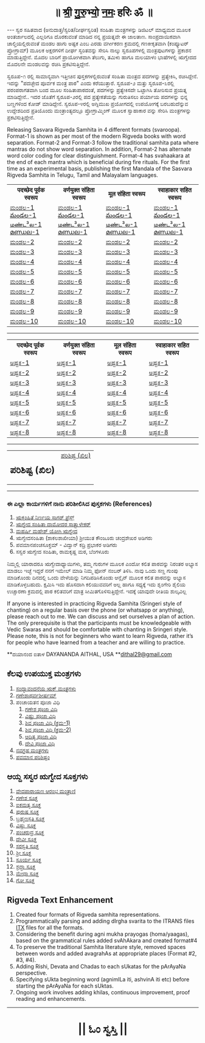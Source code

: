 <center><h1>॥ श्री॒ गु॒रु॒भ्यो॒ न॒मः॒ हरिः ॐ ॥</h1></center>
---
ಸ್ವರ ಸಹಿತವಾದ (ಅನುದಾತ್ತ/ಸ್ವರಿತ/ದೀರ್ಘಸ್ವರಿತ) ಸಂಹಿತಾ ಮಂತ್ರಗಳನ್ನು ಡಿಜಿಟಲ್ ಮಾಧ್ಯಮದ ಮೂಲಕ ಅಂತರ್ಜಾಲದಲ್ಲಿ ಎಲ್ಲರಿಗೂ ದೊರಕುವಂತೆ ಮಾಡಿದ ನನ್ನ ಪ್ರಯತ್ನವೇ ಈ ಜಾಲತಾಣ. ಸಾಂಪ್ರದಾಯಿಕವಾಗಿ ಚಾಲ್ತಿಯಲ್ಲಿರುವಂತೆ ಮಂಡಲ ಹಾಗು ಅಷ್ಟಕ ಎಂಬ ಎರಡು ವರ್ಗೀಕರಣ ಕ್ರಮದಲ್ಲಿ ಗಣಕೀಕೃತವಾಗಿ (ಕಂಪ್ಯೂಟರ್ ಪ್ರೋಗ್ರಾಮ್) ಮೂಲಕ ಅಕ್ಷರಗಳಿಗೆ ದೀರ್ಘ ಸ್ವರಿತವನ್ನು ಸೇರಿಸಿ ನಾಲ್ಕು ಸ್ವರೂಪಗಳಲ್ಲಿ ಮಂತ್ರಪುಟಗಳನ್ನು ಪ್ರಕಾಶನ ಮಾಡುತ್ತಿದ್ದೇನೆ. ಮೊದಲ ಬಾರಿಗೆ ಪ್ರಾಯೋಗಿಕವಾಗಿ ತೆಲುಗು, ತಮಿಳು ಹಾಗೂ ಮಲಯಾಳಂ ಭಾಷೆಗಳಲ್ಲಿ ಋಗ್ವೇದದ ಮೊದಲನೇ ಮಂಡಲವನ್ನು ರಚಿಸಿ ಪ್ರಕಟಿಸುತ್ತಿದ್ದೇನೆ.

ಸ್ವರೂಪ-೧ ರಲ್ಲಿ ಸಾಮಾನ್ಯವಾಗಿ ಇತ್ತೀಚಿನ ಪುಸ್ತಕಗಳಲ್ಲಿರುವಂತೆ ಸಂಹಿತಾ ಮಂತ್ರದ ಪದಗಳನ್ನು ಪ್ರತ್ಯೇಕಿಸಿ, ರಚಿಸಿದ್ದೇನೆ. ಇದನ್ನು "ಪದಚ್ಛೇದ ಪೂರ್ವಕ ಮಂತ್ರ ಪಾಠ" ಎಂದು ಕರೆಯುತ್ತಾರೆ. ಸ್ವರೂಪ-೨ ಮತ್ತು ಸ್ವರೂಪ-೩ರಲ್ಲಿ ಪರಂಪರಾಗತವಾಗಿ ಬಂದ ಮೂಲ ಸಂಹಿತಾಪಾಠದಂತೆ, ಪದಗಳನ್ನು ಪ್ರತ್ಯೇಕಿಸದೇ ಒಟ್ಟಾಗಿಸಿ ತೋರಿಸುವ ಪ್ರಯತ್ನ ಮಾಡಿದ್ದೇನೆ.. ಇದರ ಜೊತೆಗೆ ಸ್ವರೂಪ-೨ರಲ್ಲಿ ಪದ ಪ್ರತ್ಯೇಕತೆಯನ್ನು ಗುರುತಿಸಲು ಪರ್ಯಾಯ ಪದಗಳನ್ನು ಭಿನ್ನ ಬಣ್ಣಗಳಿಂದ ಕೋಡ್ ಮಾಡಿದ್ದೇನೆ. ಸ್ವರೂಪ-೪ರಲ್ಲಿ ಅಗ್ನಿಮುಖ ಪ್ರಯೋಗದಲ್ಲಿ ಉಪಯೋಗಕ್ಕೆ ಬರಬಹುದೆನ್ನುವ ಉದ್ದೇಶದಿಂದ ಪ್ರತಿಯೊಂದು ಮಂತ್ರಾಂತ್ಯದಲ್ಲೂ ಪ್ರೋಗ್ರಾಮ್ಮಿಂಗ್ ಮೂಲಕ ಸ್ವಾಹಾಕಾರ ವನ್ನು ಸೇರಿಸಿ ಮಂತ್ರಗಳನ್ನು ಪ್ರಕಟಿಸುತ್ತಿದ್ದೇನೆ.

Releasing Sasvara Rigveda Samhita in 4 different formats (svaroopa). Format-1 is shown as per most of the modern Rigveda books with word separation. Format-2 and Format-3 follow the traditional samhita pata where mantras do not show word separation. In addition, Format-2 has alternate word color coding for clear distinguishment. Format-4 has svahaakara at the end of each mantra which is beneficial during fire rituals.
For the first time as an experimental basis, publishing the first Mandala of the Sasvara Rigveda Samhita in Telugu, Tamil and Malayalam languages.

<table style="width:100%">
	<tr>
		<th>पदच्छेद पूर्वक स्वरूप</th>
		<th>वर्णयुक्त संहिता स्वरूप</th>
		<th>मूल संहिता स्वरूप</th>
		<th>स्वाहाकार सहित स्वरूप</th>
	</tr>
	<tr>
		<td>
			<a href="https://daithal.github.io/saswara-rigveda/Rigveda/SamhitaPatha/Kannada/Mandala/Format1/RVS-Kannada-F1-M01.html">ಮಂಡಲ-1</a>
			<a href="https://daithal.github.io/saswara-rigveda/Rigveda/SamhitaPatha/Telugu/Mandala/Format1/RVS-Telugu-F1-M01.html">మండల-1</a>
			<a href="https://daithal.github.io/saswara-rigveda/Rigveda/SamhitaPatha/Tamil/Mandala/Format1/RVS-Tamil-F1-M01.html">மண்ட³ல-1</a>
			<a href="https://daithal.github.io/saswara-rigveda/Rigveda/SamhitaPatha/Malayalam/Mandala/Format1/RVS-Malayalam-F1-M01.html">മണ്ഡല-1</a>
		</td>
		<td>
			<a href="https://daithal.github.io/saswara-rigveda/Rigveda/SamhitaPatha/Kannada/Mandala/Format2/RVS-Kannada-F2-M01.html">ಮಂಡಲ-1</a>
			<a href="https://daithal.github.io/saswara-rigveda/Rigveda/SamhitaPatha/Telugu/Mandala/Format2/RVS-Telugu-F2-M01.html">మండల-1</a>
			<a href="https://daithal.github.io/saswara-rigveda/Rigveda/SamhitaPatha/Tamil/Mandala/Format2/RVS-Tamil-F2-M01.html">மண்ட³ல-1</a>
			<a href="https://daithal.github.io/saswara-rigveda/Rigveda/SamhitaPatha/Malayalam/Mandala/Format2/RVS-Malayalam-F2-M01.html">മണ്ഡല-1</a>
		</td>
		<td>
			<a href="https://daithal.github.io/saswara-rigveda/Rigveda/SamhitaPatha/Kannada/Mandala/Format3/RVS-Kannada-F3-M01.html">ಮಂಡಲ-1</a>
			<a href="https://daithal.github.io/saswara-rigveda/Rigveda/SamhitaPatha/Telugu/Mandala/Format3/RVS-Telugu-F3-M01.html">మండల-1</a>
			<a href="https://daithal.github.io/saswara-rigveda/Rigveda/SamhitaPatha/Tamil/Mandala/Format3/RVS-Tamil-F3-M01.html">மண்ட³ல-1</a>
			<a href="https://daithal.github.io/saswara-rigveda/Rigveda/SamhitaPatha/Malayalam/Mandala/Format3/RVS-Malayalam-F3-M01.html">മണ്ഡല-1</a>
		</td>
		<td>
			<a href="https://daithal.github.io/saswara-rigveda/Rigveda/SamhitaPatha/Kannada/Mandala/Format4/RVS-Kannada-F4-M01.html">ಮಂಡಲ-1</a>
			<a href="https://daithal.github.io/saswara-rigveda/Rigveda/SamhitaPatha/Telugu/Mandala/Format4/RVS-Telugu-F4-M01.html">మండల-1</a>
			<a href="https://daithal.github.io/saswara-rigveda/Rigveda/SamhitaPatha/Tamil/Mandala/Format4/RVS-Tamil-F4-M01.html">மண்ட³ல-1</a>
			<a href="https://daithal.github.io/saswara-rigveda/Rigveda/SamhitaPatha/Malayalam/Mandala/Format4/RVS-Malayalam-F4-M01.html">മണ്ഡല-1</a>
		</td>	</tr>
	<tr>
		<td><a href="https://daithal.github.io/saswara-rigveda/Rigveda/SamhitaPatha/Kannada/Mandala/Format1/RVS-Kannada-F1-M02.html">ಮಂಡಲ-2</a></td>
		<td><a href="https://daithal.github.io/saswara-rigveda/Rigveda/SamhitaPatha/Kannada/Mandala/Format2/RVS-Kannada-F2-M02.html">ಮಂಡಲ-2</a></td>
		<td><a href="https://daithal.github.io/saswara-rigveda/Rigveda/SamhitaPatha/Kannada/Mandala/Format3/RVS-Kannada-F3-M02.html">ಮಂಡಲ-2</a></td>
		<td><a href="https://daithal.github.io/saswara-rigveda/Rigveda/SamhitaPatha/Kannada/Mandala/Format4/RVS-Kannada-F4-M02.html">ಮಂಡಲ-2</a></td>
	</tr>
	<tr>
		<td><a href="https://daithal.github.io/saswara-rigveda/Rigveda/SamhitaPatha/Kannada/Mandala/Format1/RVS-Kannada-F1-M03.html">ಮಂಡಲ-3</a></td>
		<td><a href="https://daithal.github.io/saswara-rigveda/Rigveda/SamhitaPatha/Kannada/Mandala/Format2/RVS-Kannada-F2-M03.html">ಮಂಡಲ-3</a></td>
		<td><a href="https://daithal.github.io/saswara-rigveda/Rigveda/SamhitaPatha/Kannada/Mandala/Format3/RVS-Kannada-F3-M03.html">ಮಂಡಲ-3</a></td>
		<td><a href="https://daithal.github.io/saswara-rigveda/Rigveda/SamhitaPatha/Kannada/Mandala/Format4/RVS-Kannada-F4-M03.html">ಮಂಡಲ-3</a></td>
	</tr>
	<tr>
		<td><a href="https://daithal.github.io/saswara-rigveda/Rigveda/SamhitaPatha/Kannada/Mandala/Format1/RVS-Kannada-F1-M04.html">ಮಂಡಲ-4</a></td>
		<td><a href="https://daithal.github.io/saswara-rigveda/Rigveda/SamhitaPatha/Kannada/Mandala/Format2/RVS-Kannada-F2-M04.html">ಮಂಡಲ-4</a></td>
		<td><a href="https://daithal.github.io/saswara-rigveda/Rigveda/SamhitaPatha/Kannada/Mandala/Format3/RVS-Kannada-F3-M04.html">ಮಂಡಲ-4</a></td>
		<td><a href="https://daithal.github.io/saswara-rigveda/Rigveda/SamhitaPatha/Kannada/Mandala/Format4/RVS-Kannada-F4-M04.html">ಮಂಡಲ-4</a></td>
	</tr>
	<tr>
		<td><a href="https://daithal.github.io/saswara-rigveda/Rigveda/SamhitaPatha/Kannada/Mandala/Format1/RVS-Kannada-F1-M05.html">ಮಂಡಲ-5</a></td>
		<td><a href="https://daithal.github.io/saswara-rigveda/Rigveda/SamhitaPatha/Kannada/Mandala/Format2/RVS-Kannada-F2-M05.html">ಮಂಡಲ-5</a></td>
		<td><a href="https://daithal.github.io/saswara-rigveda/Rigveda/SamhitaPatha/Kannada/Mandala/Format3/RVS-Kannada-F3-M05.html">ಮಂಡಲ-5</a></td>
		<td><a href="https://daithal.github.io/saswara-rigveda/Rigveda/SamhitaPatha/Kannada/Mandala/Format4/RVS-Kannada-F4-M05.html">ಮಂಡಲ-5</a></td>
	</tr>
	<tr>
		<td><a href="https://daithal.github.io/saswara-rigveda/Rigveda/SamhitaPatha/Kannada/Mandala/Format1/RVS-Kannada-F1-M06.html">ಮಂಡಲ-6</a></td>
		<td><a href="https://daithal.github.io/saswara-rigveda/Rigveda/SamhitaPatha/Kannada/Mandala/Format2/RVS-Kannada-F2-M06.html">ಮಂಡಲ-6</a></td>
		<td><a href="https://daithal.github.io/saswara-rigveda/Rigveda/SamhitaPatha/Kannada/Mandala/Format3/RVS-Kannada-F3-M06.html">ಮಂಡಲ-6</a></td>
		<td><a href="https://daithal.github.io/saswara-rigveda/Rigveda/SamhitaPatha/Kannada/Mandala/Format4/RVS-Kannada-F4-M06.html">ಮಂಡಲ-6</a></td>
	</tr>
	<tr>
		<td><a href="https://daithal.github.io/saswara-rigveda/Rigveda/SamhitaPatha/Kannada/Mandala/Format1/RVS-Kannada-F1-M07.html">ಮಂಡಲ-7</a></td>
		<td><a href="https://daithal.github.io/saswara-rigveda/Rigveda/SamhitaPatha/Kannada/Mandala/Format2/RVS-Kannada-F2-M07.html">ಮಂಡಲ-7</a></td>
		<td><a href="https://daithal.github.io/saswara-rigveda/Rigveda/SamhitaPatha/Kannada/Mandala/Format3/RVS-Kannada-F3-M07.html">ಮಂಡಲ-7</a></td>
		<td><a href="https://daithal.github.io/saswara-rigveda/Rigveda/SamhitaPatha/Kannada/Mandala/Format4/RVS-Kannada-F4-M07.html">ಮಂಡಲ-7</a></td>
	</tr>
	<tr>
		<td><a href="https://daithal.github.io/saswara-rigveda/Rigveda/SamhitaPatha/Kannada/Mandala/Format1/RVS-Kannada-F1-M08.html">ಮಂಡಲ-8</a></td>
		<td><a href="https://daithal.github.io/saswara-rigveda/Rigveda/SamhitaPatha/Kannada/Mandala/Format2/RVS-Kannada-F2-M08.html">ಮಂಡಲ-8</a></td>
		<td><a href="https://daithal.github.io/saswara-rigveda/Rigveda/SamhitaPatha/Kannada/Mandala/Format3/RVS-Kannada-F3-M08.html">ಮಂಡಲ-8</a></td>
		<td><a href="https://daithal.github.io/saswara-rigveda/Rigveda/SamhitaPatha/Kannada/Mandala/Format4/RVS-Kannada-F4-M08.html">ಮಂಡಲ-8</a></td>
	</tr>
	<tr>
		<td><a href="https://daithal.github.io/saswara-rigveda/Rigveda/SamhitaPatha/Kannada/Mandala/Format1/RVS-Kannada-F1-M09.html">ಮಂಡಲ-9</a></td>
		<td><a href="https://daithal.github.io/saswara-rigveda/Rigveda/SamhitaPatha/Kannada/Mandala/Format2/RVS-Kannada-F2-M09.html">ಮಂಡಲ-9</a></td>
		<td><a href="https://daithal.github.io/saswara-rigveda/Rigveda/SamhitaPatha/Kannada/Mandala/Format3/RVS-Kannada-F3-M09.html">ಮಂಡಲ-9</a></td>
		<td><a href="https://daithal.github.io/saswara-rigveda/Rigveda/SamhitaPatha/Kannada/Mandala/Format4/RVS-Kannada-F4-M09.html">ಮಂಡಲ-9</a></td>
	</tr>
	<tr>
		<td><a href="https://daithal.github.io/saswara-rigveda/Rigveda/SamhitaPatha/Kannada/Mandala/Format1/RVS-Kannada-F1-M10.html">ಮಂಡಲ-10</a></td>
		<td><a href="https://daithal.github.io/saswara-rigveda/Rigveda/SamhitaPatha/Kannada/Mandala/Format2/RVS-Kannada-F2-M10.html">ಮಂಡಲ-10</a></td>
		<td><a href="https://daithal.github.io/saswara-rigveda/Rigveda/SamhitaPatha/Kannada/Mandala/Format3/RVS-Kannada-F3-M10.html">ಮಂಡಲ-10</a></td>
		<td><a href="https://daithal.github.io/saswara-rigveda/Rigveda/SamhitaPatha/Kannada/Mandala/Format4/RVS-Kannada-F4-M10.html">ಮಂಡಲ-10</a></td>
	</tr>
</table>

<hr>

<table style="width:100%">
	<tr>
		<th>पदच्छेद पूर्वक स्वरूप</th>
		<th>वर्णयुक्त संहिता स्वरूप</th>
		<th>मूल संहिता स्वरूप</th>
		<th>स्वाहाकार सहित स्वरूप</th>
	</tr>
	<tr>
		<td><a href="https://daithal.github.io/saswara-rigveda/Rigveda/SamhitaPatha/Kannada/Ashtaka/Format1/RVS-Kannada-F1-A01.html">ಅಷ್ಟಕ-1</a></td>
		<td><a href="https://daithal.github.io/saswara-rigveda/Rigveda/SamhitaPatha/Kannada/Ashtaka/Format2/RVS-Kannada-F2-A01.html">ಅಷ್ಟಕ-1</a></td>
		<td><a href="https://daithal.github.io/saswara-rigveda/Rigveda/SamhitaPatha/Kannada/Ashtaka/Format3/RVS-Kannada-F3-A01.html">ಅಷ್ಟಕ-1</a></td>
		<td><a href="https://daithal.github.io/saswara-rigveda/Rigveda/SamhitaPatha/Kannada/Ashtaka/Format4/RVS-Kannada-F4-A01.html">ಅಷ್ಟಕ-1</a></td>
	</tr>
	<tr>
		<td><a href="https://daithal.github.io/saswara-rigveda/Rigveda/SamhitaPatha/Kannada/Ashtaka/Format1/RVS-Kannada-F1-A02.html">ಅಷ್ಟಕ-2</a></td>
		<td><a href="https://daithal.github.io/saswara-rigveda/Rigveda/SamhitaPatha/Kannada/Ashtaka/Format2/RVS-Kannada-F2-A02.html">ಅಷ್ಟಕ-2</a></td>
		<td><a href="https://daithal.github.io/saswara-rigveda/Rigveda/SamhitaPatha/Kannada/Ashtaka/Format3/RVS-Kannada-F3-A02.html">ಅಷ್ಟಕ-2</a></td>
		<td><a href="https://daithal.github.io/saswara-rigveda/Rigveda/SamhitaPatha/Kannada/Ashtaka/Format4/RVS-Kannada-F4-A02.html">ಅಷ್ಟಕ-2</a></td>
	</tr>
	<tr>
		<td><a href="https://daithal.github.io/saswara-rigveda/Rigveda/SamhitaPatha/Kannada/Ashtaka/Format1/RVS-Kannada-F1-A03.html">ಅಷ್ಟಕ-3</a></td>
		<td><a href="https://daithal.github.io/saswara-rigveda/Rigveda/SamhitaPatha/Kannada/Ashtaka/Format2/RVS-Kannada-F2-A03.html">ಅಷ್ಟಕ-3</a></td>
		<td><a href="https://daithal.github.io/saswara-rigveda/Rigveda/SamhitaPatha/Kannada/Ashtaka/Format3/RVS-Kannada-F3-A03.html">ಅಷ್ಟಕ-3</a></td>
		<td><a href="https://daithal.github.io/saswara-rigveda/Rigveda/SamhitaPatha/Kannada/Ashtaka/Format4/RVS-Kannada-F4-A03.html">ಅಷ್ಟಕ-3</a></td>
	</tr>
	<tr>
		<td><a href="https://daithal.github.io/saswara-rigveda/Rigveda/SamhitaPatha/Kannada/Ashtaka/Format1/RVS-Kannada-F1-A04.html">ಅಷ್ಟಕ-4</a></td>
		<td><a href="https://daithal.github.io/saswara-rigveda/Rigveda/SamhitaPatha/Kannada/Ashtaka/Format2/RVS-Kannada-F2-A04.html">ಅಷ್ಟಕ-4</a></td>
		<td><a href="https://daithal.github.io/saswara-rigveda/Rigveda/SamhitaPatha/Kannada/Ashtaka/Format3/RVS-Kannada-F3-A04.html">ಅಷ್ಟಕ-4</a></td>
		<td><a href="https://daithal.github.io/saswara-rigveda/Rigveda/SamhitaPatha/Kannada/Ashtaka/Format4/RVS-Kannada-F4-A04.html">ಅಷ್ಟಕ-4</a></td>
	</tr>
	<tr>
		<td><a href="https://daithal.github.io/saswara-rigveda/Rigveda/SamhitaPatha/Kannada/Ashtaka/Format1/RVS-Kannada-F1-A05.html">ಅಷ್ಟಕ-5</a></td>
		<td><a href="https://daithal.github.io/saswara-rigveda/Rigveda/SamhitaPatha/Kannada/Ashtaka/Format2/RVS-Kannada-F2-A05.html">ಅಷ್ಟಕ-5</a></td>
		<td><a href="https://daithal.github.io/saswara-rigveda/Rigveda/SamhitaPatha/Kannada/Ashtaka/Format3/RVS-Kannada-F3-A05.html">ಅಷ್ಟಕ-5</a></td>
		<td><a href="https://daithal.github.io/saswara-rigveda/Rigveda/SamhitaPatha/Kannada/Ashtaka/Format4/RVS-Kannada-F4-A05.html">ಅಷ್ಟಕ-5</a></td>
	</tr>
	<tr>
		<td><a href="https://daithal.github.io/saswara-rigveda/Rigveda/SamhitaPatha/Kannada/Ashtaka/Format1/RVS-Kannada-F1-A06.html">ಅಷ್ಟಕ-6</a></td>
		<td><a href="https://daithal.github.io/saswara-rigveda/Rigveda/SamhitaPatha/Kannada/Ashtaka/Format2/RVS-Kannada-F2-A06.html">ಅಷ್ಟಕ-6</a></td>
		<td><a href="https://daithal.github.io/saswara-rigveda/Rigveda/SamhitaPatha/Kannada/Ashtaka/Format3/RVS-Kannada-F3-A06.html">ಅಷ್ಟಕ-6</a></td>
		<td><a href="https://daithal.github.io/saswara-rigveda/Rigveda/SamhitaPatha/Kannada/Ashtaka/Format4/RVS-Kannada-F4-A06.html">ಅಷ್ಟಕ-6</a></td>
	</tr>
	<tr>
		<td><a href="https://daithal.github.io/saswara-rigveda/Rigveda/SamhitaPatha/Kannada/Ashtaka/Format1/RVS-Kannada-F1-A07.html">ಅಷ್ಟಕ-7</a></td>
		<td><a href="https://daithal.github.io/saswara-rigveda/Rigveda/SamhitaPatha/Kannada/Ashtaka/Format2/RVS-Kannada-F2-A07.html">ಅಷ್ಟಕ-7</a></td>
		<td><a href="https://daithal.github.io/saswara-rigveda/Rigveda/SamhitaPatha/Kannada/Ashtaka/Format3/RVS-Kannada-F3-A07.html">ಅಷ್ಟಕ-7</a></td>
		<td><a href="https://daithal.github.io/saswara-rigveda/Rigveda/SamhitaPatha/Kannada/Ashtaka/Format4/RVS-Kannada-F4-A07.html">ಅಷ್ಟಕ-7</a></td>
	</tr>
	<tr>
		<td><a href="https://daithal.github.io/saswara-rigveda/Rigveda/SamhitaPatha/Kannada/Ashtaka/Format1/RVS-Kannada-F1-A08.html">ಅಷ್ಟಕ-8</a></td>
		<td><a href="https://daithal.github.io/saswara-rigveda/Rigveda/SamhitaPatha/Kannada/Ashtaka/Format2/RVS-Kannada-F2-A08.html">ಅಷ್ಟಕ-8</a></td>
		<td><a href="https://daithal.github.io/saswara-rigveda/Rigveda/SamhitaPatha/Kannada/Ashtaka/Format3/RVS-Kannada-F3-A08.html">ಅಷ್ಟಕ-8</a></td>
		<td><a href="https://daithal.github.io/saswara-rigveda/Rigveda/SamhitaPatha/Kannada/Ashtaka/Format4/RVS-Kannada-F4-A08.html">ಅಷ್ಟಕ-8</a></td>
	</tr>
</table>

<hr>

<table style="width:100%">
	<tr valign="top">
		<td>
			<h2>ಪರಿಶಿಷ್ಟ (ಖಿಲ)</h2>
		</td>
		<td style="text-align: center"><a href="https://daithal.github.io/saswara-rigveda/Rigveda/SamhitaPatha/Kannada/RVKHILA(Kannada).html">ಪರಿಶಿಷ್ಟ (ಖಿಲ)</a></td>
	</tr>
</table>	

<hr>

### ಈ ಎಲ್ಲಾ ಕಾರ್ಯಗಳಿಗೆ  ನಾನು ಪರಿಶೀಲಿಸಿದ ಪುಸ್ತಕಗಳು (References)
1.	[ಋಕ್ಸಂಹಿತೆ ನಿರ್ಣಯ ಸಾಗರ್ ಪ್ರೆಸ್ಸ್](https://archive.org/details/RikSamhitaDamagedAndTornNirnayaSagarPress/page/n115/mode/2up) 
2.	[ಋಗ್ವೇದ ಸಂಹಿತಾ ದಾಮೋದರ  ಸಾತ್ವಾಳೇಕರ್](https://archive.org/details/OhON_rigveda-samhita-damodar-satavalekar)
3.	[ಮಹರ್ಷಿ ಮಹೇಶ್ ಯೋಗಿ ಋಗ್ವೇದ ](http://vedicreserve.miu.edu/rk_veda.htm)
4.	ಋಗ್ವೇದಸಂಹಿತಾ (ಶಾಕಲಶಾಖೀಯಾ) ಶ್ರೀಯುತ ಕೌಂಜೂರು ಚಂದ್ರಶೇಖರ ಅಡಿಗರು
5.	ಪವಮಾನಪಂಚಸೂಕ್ತಮ್ - ವಿದ್ವಾನ್ ಕದ್ರಿ ಪ್ರಭಾಕರ ಅಡಿಗರು
6.	ಸಸ್ವರ ಋಗ್ವೇದ ಸಂಹಿತಾ, ರಾಮಕೃಷ್ಣ ಮಠ, ಬೆಂಗಳೂರು

ನಿಮ್ಮಲ್ಲಿ ಯಾರಾದರೂ ಋಗ್ವೇದಾಧ್ಯಾಯಿಗಳು, ತಮ್ಮ ಗುರುಗಳ ಮೂಲಕ ಎಂದೋ ಕಲಿತ ಪಾಠವನ್ನು ನಿರಂತರ ಅಭ್ಯಾಸ ಮಾಡಲು ಇಚ್ಛೆ ಇದ್ದರೆ ನನಗೆ ಇಮೇಲ್ ಮಾಡಿ ನಿಮ್ಮ ಫೋನ್ ನಂಬರ್ ತಿಳಿಸಿ. ನಾವು ಒಂದು ಸಣ್ಣ ಗುಂಪು ಮಾಡಿಕೊಂಡು ದಿನದಲ್ಲಿ ಒಂದು ವೇಳೆಯನ್ನು ನಿಗದಿಪಡಿಸಿಕೊಂಡು ಆನ್ಲೈನ್ ಮೂಲಕ ಕಲಿತ ಪಾಠವನ್ನು ಅಭ್ಯಾಸ ಮಾಡಿಕೊಳ್ಳಬಹುದು. ಕ್ಷಮಿಸಿ ಇದು ಹೊಸದಾಗಿ ಕಲಿಯುವವರಿಗೆ ಅಲ್ಲ ಹಾಗೂ ಸಧ್ಯಕ್ಕೆ ಇದು  ಶೃಂಗೇರಿ ಶೈಲಿಯ ಉಚ್ಚಾರಣಾ ಕ್ರಮದಲ್ಲಿ ಪಾಠ ಕಲಿತವರಿಗೆ ಮಾತ್ರ ಸೀಮಿತಗೊಳಿಸುತ್ತಿದ್ದೇನೆ. ಇದಕ್ಕೆ ಯಾವುದೇ ರೀತಿಯ ಶುಲ್ಕವಿಲ್ಲ

If anyone is interested in practicing Rigveda Samhita (Sringeri style of chanting) on a regular basis over the phone (or whatsapp or anything), please reach out to me. We can discuss and set ourselves a plan of action. The only prerequisite is that the participants must be knowledgeable with Vedic Swaras and should be comfortable with chanting in Sringeri style. Please note, this is not for beginners who want to learn Rigveda, rather it’s for people who have learned from a teacher and are willing to practice.


**ದಯಾನಂದ ಐತಾಳ  DAYANANDA AITHAL, USA **<dithal29@gmail.com>

## ಕೆಲವು ಉಪಯುಕ್ತ ಮಂತ್ರಗಳು
1.	<a href="https://daithal.github.io/saswara-rigveda/VisheshaSuktas/sandhyA-RikMantrani(Kannada).html">ಸಂಧ್ಯಾವಂದನೆಯ ಋಕ್ ಮಂತ್ರಗಳು</a>
2.	<a href="https://daithal.github.io/saswara-rigveda/VisheshaSuktas/gaNeshAtharvashIrSha(Kannada).html">ಗಣೇಶಾಥರ್ವಶೀರ್ಷ‌ಮ್</a>
3.	ಪಂಚಾಯತನ ಪೂಜಾ ವಿಧಿ
	1.	<a href="https://daithal.github.io/saswara-rigveda/Panchayatana/gaNesha-Panchayatana(Kannada).html">ಗಣೇಶ ಪೂಜಾ ವಿಧಿ</a>
	2.	<a href="https://daithal.github.io/saswara-rigveda/Panchayatana/viShNu-Panchayatana(Kannada).html">ವಿಷ್ಣು ಪೂಜಾ ವಿಧಿ</a>
	3.	<a href="https://daithal.github.io/saswara-rigveda/Panchayatana/shiva-Panchayatana-1(Kannada).html">ಶಿವ ಪೂಜಾ ವಿಧಿ (ಕ್ರಮ-1)</a>
	4.	<a href="https://daithal.github.io/saswara-rigveda/Panchayatana/shiva-Panchayatana-2(Kannada).html">ಶಿವ ಪೂಜಾ ವಿಧಿ (ಕ್ರಮ-2)</a>
	5.	<a href="https://daithal.github.io/saswara-rigveda/Panchayatana/Aditya-Panchayatana(Kannada).html">ಆದಿತ್ಯ ಪೂಜಾ ವಿಧಿ</a>
	6.	<a href="https://daithal.github.io/saswara-rigveda/Panchayatana/devi-Panchayatana(Kannada).html">ದೇವಿ ಪೂಜಾ ವಿಧಿ</a>
4.	<a href="https://daithal.github.io/saswara-rigveda/VisheshaSuktas/navagraha-mantras(Kannada).html">ನವಗ್ರಹ ಮಂತ್ರಗಳು</a>
5.	<a href="https://daithal.github.io/saswara-rigveda/VisheshaSuktas/pavamAna-parishiShTam(Kannada).html">ಪವಮಾನ ಪರಿಶಿಷ್ಟಂ</a>


## ಆಯ್ದ ಸಸ್ವರ ಋಗ್ವೇದ ಸೂಕ್ತಗಳು
1.	<a href="https://daithal.github.io/saswara-rigveda/VisheshaSuktas/vedapArAyaNa-Arambha-mantrANi(Kannada).html">ವೇದಪಾರಾಯಣ ಆರಂಭ ಮಂತ್ರಾಣಿ</a>
2.	<a href="https://daithal.github.io/saswara-rigveda/VisheshaSuktas/gaNesha-sUkta(Kannada).html">ಗಣೇಶ ಸೂಕ್ತ</a>
3.	<a href="https://daithal.github.io/saswara-rigveda/VisheshaSuktas/aikamatya-sUkta(Kannada).html">ಐಕಮತ್ಯ ಸೂಕ್ತ</a>
4.	<a href="https://daithal.github.io/saswara-rigveda/VisheshaSuktas/puruSha-sUkta(Kannada).html">ಪುರುಷ ಸೂಕ್ತ</a>
5.	<a href="https://daithal.github.io/saswara-rigveda/VisheshaSuktas/brahmaNaspati-sUkta(Kannada).html">ಬ್ರಹ್ಮಣಸ್ಪತಿ ಸೂಕ್ತ</a>
6.	<a href="https://daithal.github.io/saswara-rigveda/VisheshaSuktas/viShNu-sUkta(Kannada).html">ವಿಷ್ಣು ಸೂಕ್ತ</a>
7.	<a href="https://daithal.github.io/saswara-rigveda/VisheshaSuktas/paMcharudra-sUkta(Kannada).html">ಪಂಚರುದ್ರ ಸೂಕ್ತ</a>
8.	<a href="https://daithal.github.io/saswara-rigveda/VisheshaSuktas/devI-sUkta(Kannada).html">ದೇವೀ ಸೂಕ್ತ</a>
9.	<a href="https://daithal.github.io/saswara-rigveda/VisheshaSuktas/sarasvati-sUkta(Kannada).html">ಸರಸ್ವತಿ ಸೂಕ್ತ</a>
10.	<a href="https://daithal.github.io/saswara-rigveda/VisheshaSuktas/shrI-sUkta(kannada).html">ಶ್ರೀ ಸೂಕ್ತ</a>
11.	<a href="https://daithal.github.io/saswara-rigveda/VisheshaSuktas/sUrya-sUkta(Kannada).html">ಸೂರ್ಯ ಸೂಕ್ತ</a>
12.	<a href="https://daithal.github.io/saswara-rigveda/VisheshaSuktas/shraddhA-sUkta(Kannada).html">ಶ್ರದ್ಧಾ ಸೂಕ್ತ</a>
13.	<a href="https://daithal.github.io/saswara-rigveda/VisheshaSuktas/medhA-sUkta(Kannada).html">ಮೇಧಾ ಸೂಕ್ತ</a>
14.	<a href="https://daithal.github.io/saswara-rigveda/VisheshaSuktas/go-sUkta(Kannada).html">ಗೋ ಸೂಕ್ತ</a>

## Rigveda Text Enhancement
1.	Created four formats of Rigveda samhita representations.
2.	Programmatically parsing and adding dIrgha svarita to the ITRANS files [ITX](https://sanskritdocuments.org/doc_veda/) files for all the formats.
3.	Considering the benefit during agni mukha prayogas (homa/yaagas), based on the grammatical rules added svAhAkara and created format#4 
4.	To preserve the traditional Samhita literature style, removed spaces between words and added avagrahAs at appropriate places (Format #2, #3, #4).
5.	Adding Rishi, Devata and Chadas to each sUkatas for the pArAyaNa perspective.
6.	Specifying sUkta beginning word (agnimILa iti, ashvinA iti etc) before starting the pArAyaNa for each sUktas.
7.	Ongoing work involves adding khilas, continuous improvement, proof reading and enhancements.

<hr>

<center><h1>|| ಓಂ ಸ್ವಸ್ತಿ ||</h1></center>